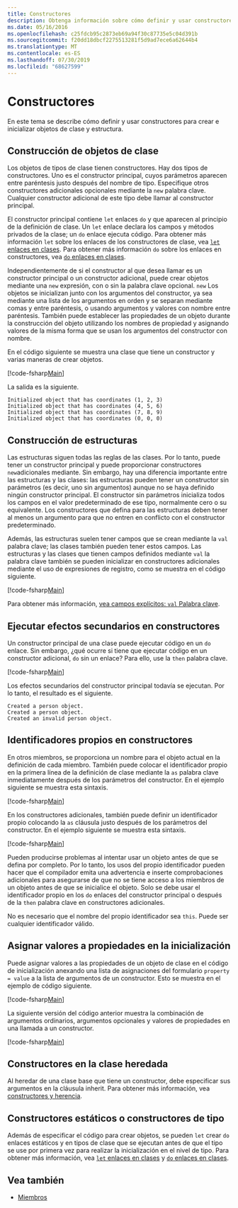 ```yaml
---
title: Constructores
description: Obtenga información sobre cómo definir y usar constructores F# en para crear e inicializar objetos de clase y estructura.
ms.date: 05/16/2016
ms.openlocfilehash: c25fdcb95c2873eb69a94f30c87735e5c04d391b
ms.sourcegitcommit: f20dd18dbcf2275513281f5d9ad7ece6a62644b4
ms.translationtype: MT
ms.contentlocale: es-ES
ms.lasthandoff: 07/30/2019
ms.locfileid: "68627599"
---
```

# <a name="constructors"></a>Constructores

En este tema se describe cómo definir y usar constructores para crear e inicializar objetos de clase y estructura.

## <a name="construction-of-class-objects"></a>Construcción de objetos de clase

Los objetos de tipos de clase tienen constructores. Hay dos tipos de constructores. Uno es el constructor principal, cuyos parámetros aparecen entre paréntesis justo después del nombre de tipo. Especifique otros constructores adicionales opcionales mediante la `new` palabra clave. Cualquier constructor adicional de este tipo debe llamar al constructor principal.

El constructor principal contiene `let` enlaces `do` y que aparecen al principio de la definición de clase. Un `let` enlace declara los campos y métodos privados de la clase; un `do` enlace ejecuta código. Para obtener más información `let` sobre los enlaces de los constructores de clase, vea [ `let` enlaces en clases](let-bindings-in-classes.md). Para obtener más información `do` sobre los enlaces en constructores, vea [ `do` enlaces en clases](do-bindings-in-classes.md).

Independientemente de si el constructor al que desea llamar es un constructor principal o un constructor adicional, puede crear objetos mediante una `new` expresión, con o sin la palabra clave opcional. `new` Los objetos se inicializan junto con los argumentos del constructor, ya sea mediante una lista de los argumentos en orden y se separan mediante comas y entre paréntesis, o usando argumentos y valores con nombre entre paréntesis. También puede establecer las propiedades de un objeto durante la construcción del objeto utilizando los nombres de propiedad y asignando valores de la misma forma que se usan los argumentos del constructor con nombre.

En el código siguiente se muestra una clase que tiene un constructor y varias maneras de crear objetos.

[!code-fsharp[Main](~/samples/snippets/fsharp/lang-ref-2/snippet3501.fs)]

La salida es la siguiente.

```console
Initialized object that has coordinates (1, 2, 3)
Initialized object that has coordinates (4, 5, 6)
Initialized object that has coordinates (7, 8, 9)
Initialized object that has coordinates (0, 0, 0)
```

## <a name="construction-of-structures"></a>Construcción de estructuras

Las estructuras siguen todas las reglas de las clases. Por lo tanto, puede tener un constructor principal y puede proporcionar constructores `new`adicionales mediante. Sin embargo, hay una diferencia importante entre las estructuras y las clases: las estructuras pueden tener un constructor sin parámetros (es decir, uno sin argumentos) aunque no se haya definido ningún constructor principal. El constructor sin parámetros inicializa todos los campos en el valor predeterminado de ese tipo, normalmente cero o su equivalente. Los constructores que defina para las estructuras deben tener al menos un argumento para que no entren en conflicto con el constructor predeterminado.

Además, las estructuras suelen tener campos que se crean mediante la `val` palabra clave; las clases también pueden tener estos campos. Las estructuras y las clases que tienen campos definidos mediante `val` la palabra clave también se pueden inicializar en constructores adicionales mediante el uso de expresiones de registro, como se muestra en el código siguiente.

[!code-fsharp[Main](~/samples/snippets/fsharp/lang-ref-2/snippet3502.fs)]

Para obtener más información, [vea campos explícitos: `val` Palabra clave](explicit-fields-the-val-keyword.md).

## <a name="executing-side-effects-in-constructors"></a>Ejecutar efectos secundarios en constructores

Un constructor principal de una clase puede ejecutar código en un `do` enlace. Sin embargo, ¿qué ocurre si tiene que ejecutar código en un constructor adicional, `do` sin un enlace? Para ello, use la `then` palabra clave.

[!code-fsharp[Main](~/samples/snippets/fsharp/lang-ref-2/snippet3503.fs)]

Los efectos secundarios del constructor principal todavía se ejecutan. Por lo tanto, el resultado es el siguiente.

```console
Created a person object.
Created a person object.
Created an invalid person object.
```

## <a name="self-identifiers-in-constructors"></a>Identificadores propios en constructores

En otros miembros, se proporciona un nombre para el objeto actual en la definición de cada miembro. También puede colocar el identificador propio en la primera línea de la definición de clase mediante la `as` palabra clave inmediatamente después de los parámetros del constructor. En el ejemplo siguiente se muestra esta sintaxis.

[!code-fsharp[Main](~/samples/snippets/fsharp/lang-ref-2/snippet3504.fs)]

En los constructores adicionales, también puede definir un identificador propio colocando la `as` cláusula justo después de los parámetros del constructor. En el ejemplo siguiente se muestra esta sintaxis.

[!code-fsharp[Main](~/samples/snippets/fsharp/lang-ref-2/snippet3505.fs)]

Pueden producirse problemas al intentar usar un objeto antes de que se defina por completo. Por lo tanto, los usos del propio identificador pueden hacer que el compilador emita una advertencia e inserte comprobaciones adicionales para asegurarse de que no se tiene acceso a los miembros de un objeto antes de que se inicialice el objeto. Solo se debe usar el identificador propio en los `do` enlaces del constructor principal o después de la `then` palabra clave en constructores adicionales.

No es necesario que el nombre del propio identificador sea `this`. Puede ser cualquier identificador válido.

## <a name="assigning-values-to-properties-at-initialization"></a>Asignar valores a propiedades en la inicialización

Puede asignar valores a las propiedades de un objeto de clase en el código de inicialización anexando una lista de asignaciones del formulario `property = value` a la lista de argumentos de un constructor. Esto se muestra en el ejemplo de código siguiente.

[!code-fsharp[Main](~/samples/snippets/fsharp/lang-ref-2/snippet3506.fs)]

La siguiente versión del código anterior muestra la combinación de argumentos ordinarios, argumentos opcionales y valores de propiedades en una llamada a un constructor.

[!code-fsharp[Main](~/samples/snippets/fsharp/lang-ref-2/snippet3507.fs)]

## <a name="constructors-in-inherited-class"></a>Constructores en la clase heredada

Al heredar de una clase base que tiene un constructor, debe especificar sus argumentos en la cláusula inherit. Para obtener más información, vea [constructores y herencia](../inheritance.md#constructors-and-inheritance).

## <a name="static-constructors-or-type-constructors"></a>Constructores estáticos o constructores de tipo

Además de especificar el código para crear objetos, se pueden `let` crear `do` enlaces estáticos y en tipos de clase que se ejecutan antes de que el tipo se use por primera vez para realizar la inicialización en el nivel de tipo. Para obtener más información, vea [ `let` enlaces en clases](let-bindings-in-classes.md) y [ `do` enlaces en clases](do-bindings-in-classes.md).

## <a name="see-also"></a>Vea también

- [Miembros](index.md)
